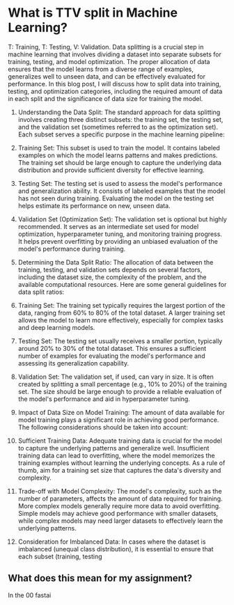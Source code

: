 # What is TTV split in Machine Learning?
T: Training, T: Testing, V: Validation.
Data splitting is a crucial step in machine learning that involves dividing a dataset into separate subsets for training, testing, and model optimization. 
The proper allocation of data ensures that the model learns from a diverse range of examples, generalizes well to unseen data, and can be effectively evaluated for performance. In this blog post, I will discuss how to split data into training, testing, and optimization categories, including the required amount of data in each split and the significance of data size for training the model.

1. Understanding the Data Split:
The standard approach for data splitting involves creating three distinct subsets: the training set, the testing set, and the validation set (sometimes referred to as the optimization set). 
Each subset serves a specific purpose in the machine learning pipeline:

  1. Training Set: This subset is used to train the model. It contains labeled examples on which the model learns patterns and makes predictions. 
  The training set should be large enough to capture the underlying data distribution and provide sufficient diversity for effective learning.
  2. Testing Set: The testing set is used to assess the model's performance and generalization ability. 
  It consists of labeled examples that the model has not seen during training. Evaluating the model on the testing set helps estimate its performance on new, unseen data.
  3. Validation Set (Optimization Set): The validation set is optional but highly recommended. 
  It serves as an intermediate set used for model optimization, hyperparameter tuning, and monitoring training progress. 
  It helps prevent overfitting by providing an unbiased evaluation of the model's performance during training.

2. Determining the Data Split Ratio:
    The allocation of data between the training, testing, and validation sets depends on several factors, including the dataset size, the complexity of the problem, and the available computational resources. 
    Here are some general guidelines for data split ratios:

  1. Training Set: The training set typically requires the largest portion of the data, ranging from 60% to 80% of the total dataset. 
  A larger training set allows the model to learn more effectively, especially for complex tasks and deep learning models.
  2. Testing Set: The testing set usually receives a smaller portion, typically around 20% to 30% of the total dataset. 
  This ensures a sufficient number of examples for evaluating the model's performance and assessing its generalization capability.
  3. Validation Set: The validation set, if used, can vary in size. It is often created by splitting a small percentage (e.g., 10% to 20%) of the training set. 
  The size should be large enough to provide a reliable evaluation of the model's performance and aid in hyperparameter tuning.

3. Impact of Data Size on Model Training:
  The amount of data available for model training plays a significant role in achieving good performance. The following considerations should be taken into account:

  1. Sufficient Training Data: Adequate training data is crucial for the model to capture the underlying patterns and generalize well. 
  Insufficient training data can lead to overfitting, where the model memorizes the training examples without learning the underlying concepts. 
  As a rule of thumb, aim for a training set size that captures the data's diversity and complexity.
  2. Trade-off with Model Complexity: The model's complexity, such as the number of parameters, affects the amount of data required for training. More complex models generally require more data to avoid overfitting. 
  Simple models may achieve good performance with smaller datasets, while complex models may need larger datasets to effectively learn the underlying patterns.
  3. Consideration for Imbalanced Data: In cases where the dataset is imbalanced (unequal class distribution), it is essential to ensure that each subset (training, testing

## What does this mean for my assignment?
In the 00 fastai 
